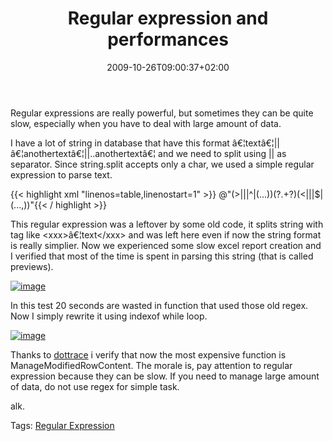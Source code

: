 ﻿---
title: "Regular expression and performances"
description: ""
date: 2009-10-26T09:00:37+02:00
draft: false
tags: [NET framework]
categories: [NET framework]
---
Regular expressions are really powerful, but sometimes they can be quite slow, especially when you have to deal with large amount of data.

I have a lot of string in database that have this format â€¦textâ€¦||â€¦anothertextâ€¦||..anothertextâ€¦ and we need to split using || as separator. Since string.split accepts only a char, we used a simple regular expression to parse text.

{{< highlight xml "linenos=table,linenostart=1" >}}
@"(>|\||^|(\.\.\.))(?<prev>.+?)(<|\||$|(\.\.\.,))"{{< / highlight >}}

<!-- Code inserted with Steve Dunn's Windows Live Writer Code Formatter Plugin.  http://dunnhq.com -->

This regular expression was a leftover by some old code, it splits string with tag like &lt;xxx&gt;â€¦text&lt;/xxx&gt; and was left here even if now the string format is really simplier. Now we experienced some slow excel report creation and I verified that most of the time is spent in parsing this string (that is called previews).

[![image](http://www.codewrecks.com/blog/wp-content/uploads/2009/10/image-thumb18.png "image")](http://www.codewrecks.com/blog/wp-content/uploads/2009/10/image18.png)

In this test 20 seconds are wasted in function that used those old regex. Now I simply rewrite it using indexof while loop.

[![image](http://www.codewrecks.com/blog/wp-content/uploads/2009/10/image-thumb19.png "image")](http://www.codewrecks.com/blog/wp-content/uploads/2009/10/image19.png)

Thanks to [dottrace](http://www.jetbrains.com/profiler/index.html) i verify that now the most expensive function is ManageModifiedRowContent. The morale is, pay attention to regular expression because they can be slow. If you need to manage large amount of data, do not use regex for simple task.

alk.

Tags: [Regular Expression](http://technorati.com/tag/Regular%20Expression)

